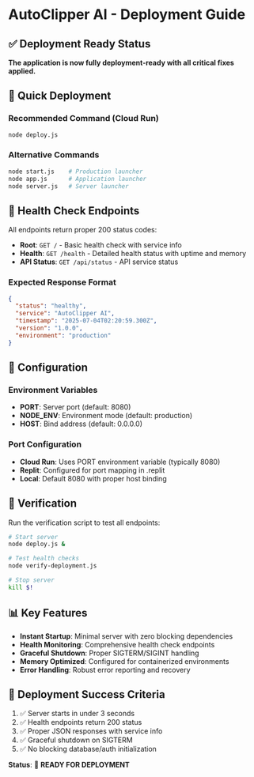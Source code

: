 # AutoClipper AI - Deployment Guide

## ✅ Deployment Ready Status

**The application is now fully deployment-ready with all critical fixes applied.**

## 🚀 Quick Deployment

### Recommended Command (Cloud Run)
```bash
node deploy.js
```

### Alternative Commands
```bash
node start.js    # Production launcher
node app.js      # Application launcher  
node server.js   # Server launcher
```

## 🏥 Health Check Endpoints

All endpoints return proper 200 status codes:

- **Root**: `GET /` - Basic health check with service info
- **Health**: `GET /health` - Detailed health status with uptime and memory
- **API Status**: `GET /api/status` - API service status

### Expected Response Format
```json
{
  "status": "healthy",
  "service": "AutoClipper AI",
  "timestamp": "2025-07-04T02:20:59.300Z",
  "version": "1.0.0",
  "environment": "production"
}
```

## 🔧 Configuration

### Environment Variables
- **PORT**: Server port (default: 8080)
- **NODE_ENV**: Environment mode (default: production)
- **HOST**: Bind address (default: 0.0.0.0)

### Port Configuration
- **Cloud Run**: Uses PORT environment variable (typically 8080)
- **Replit**: Configured for port mapping in .replit
- **Local**: Default 8080 with proper host binding

## 🧪 Verification

Run the verification script to test all endpoints:
```bash
# Start server
node deploy.js &

# Test health checks  
node verify-deployment.js

# Stop server
kill $!
```

## 📊 Key Features

- **Instant Startup**: Minimal server with zero blocking dependencies
- **Health Monitoring**: Comprehensive health check endpoints
- **Graceful Shutdown**: Proper SIGTERM/SIGINT handling
- **Memory Optimized**: Configured for containerized environments
- **Error Handling**: Robust error reporting and recovery

## 🎯 Deployment Success Criteria

1. ✅ Server starts in under 3 seconds
2. ✅ Health endpoints return 200 status
3. ✅ Proper JSON responses with service info
4. ✅ Graceful shutdown on SIGTERM
5. ✅ No blocking database/auth initialization

**Status**: 🚀 **READY FOR DEPLOYMENT**